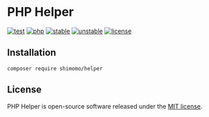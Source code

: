 # PHP Helper

[![test](https://github.com/shimomo/php-helper/actions/workflows/test.yml/badge.svg)](https://github.com/shimomo/php-helper/actions/workflows/test.yml)
[![php](https://poser.pugx.org/shimomo/helper/require/php)](https://packagist.org/packages/shimomo/helper)
[![stable](https://poser.pugx.org/shimomo/helper/v/stable)](https://packagist.org/packages/shimomo/helper)
[![unstable](https://poser.pugx.org/shimomo/helper/v/unstable)](https://packagist.org/packages/shimomo/helper)
[![license](https://poser.pugx.org/shimomo/helper/license)](https://packagist.org/packages/shimomo/helper)

## Installation
```
composer require shimomo/helper
```

## License
PHP Helper is open-source software released under the [MIT license](LICENSE).
